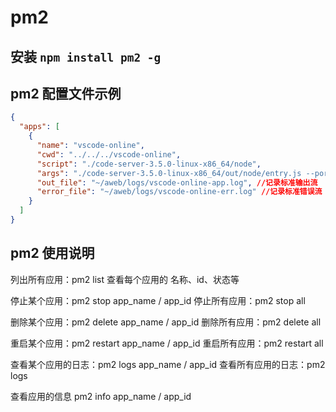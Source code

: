 # pm2

## 安装 `npm install pm2 -g`

## pm2 配置文件示例

```json
{
  "apps": [
    {
      "name": "vscode-online",
      "cwd": "../../../vscode-online",
      "script": "./code-server-3.5.0-linux-x86_64/node",
      "args": "./code-server-3.5.0-linux-x86_64/out/node/entry.js --port 10242 --host 0.0.0.0 --auth none",
      "out_file": "~/aweb/logs/vscode-online-app.log", //记录标准输出流
      "error_file": "~/aweb/logs/vscode-online-err.log" //记录标准错误流
    }
  ]
}
```

## pm2 使用说明

列出所有应用：pm2 list 查看每个应用的 名称、id、状态等

停止某个应用：pm2 stop app_name / app_id
停止所有应用：pm2 stop all

删除某个应用：pm2 delete app_name / app_id
删除所有应用：pm2 delete all

重启某个应用：pm2 restart app_name / app_id
重启所有应用：pm2 restart all

查看某个应用的日志：pm2 logs app_name / app_id
查看所有应用的日志：pm2 logs

查看应用的信息 pm2 info app_name / app_id
